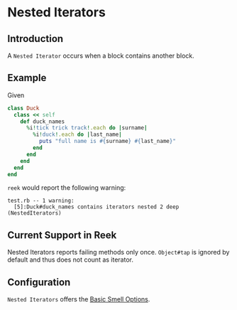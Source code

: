 # Nested Iterators

## Introduction

A `Nested Iterator` occurs when a block contains another block.

## Example

Given

```Ruby
class Duck
  class << self
    def duck_names
      %i!tick trick track!.each do |surname|
        %i!duck!.each do |last_name|
          puts "full name is #{surname} #{last_name}"
        end
      end
    end
  end
end
```

`reek` would report the following warning:

```
test.rb -- 1 warning:
  [5]:Duck#duck_names contains iterators nested 2 deep (NestedIterators)
```

## Current Support in Reek

Nested Iterators reports failing methods only once.
`Object#tap` is ignored by default and thus does not count as iterator.

## Configuration

`Nested Iterators` offers the [Basic Smell Options](Basic-Smell-Options.md).